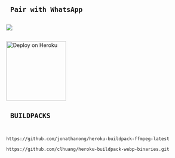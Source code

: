 ## ` Pair with WhatsApp`
<h2 align="left">  <a href="https://xeon-pair-code.onrender.com/"><img src="https://repl.it/badge/github/quiec/whatsasena" />
</a>
</h2>

## 

<a href="https://dashboard.heroku.com/new-app">
    <img src="https://www.herokucdn.com/deploy/button.png" width="160px" alt="Deploy on Heroku" >
    </a>
   
## ` BUILDPACKS`

```


https://github.com/jonathanong/heroku-buildpack-ffmpeg-latest

https://github.com/clhuang/heroku-buildpack-webp-binaries.git

```
